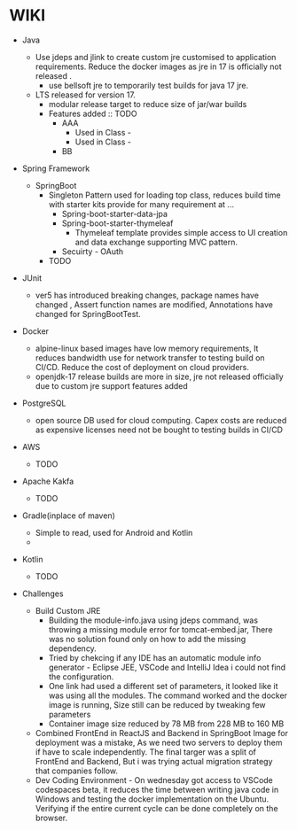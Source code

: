 # WIKI

* Java
  * Use jdeps and jlink to create custom jre customised to application requirements. Reduce the docker images as jre in 17 is officially not released .
    * use bellsoft jre to temporarily test builds for java 17 jre.
  * LTS released for version 17.
    * modular release target to reduce size of jar/war builds
    * Features added :: TODO
      * AAA  
        * Used in Class -
        * Used in Class -
      * BB
* Spring Framework
  * SpringBoot
    * Singleton Pattern used for loading top class, reduces build time with starter kits provide for many requirement at ...
      * Spring-boot-starter-data-jpa
      * Spring-boot-starter-thymeleaf
        * Thymeleaf template provides simple access to UI creation and data exchange supporting MVC pattern.
      * Secuirty - OAuth
    * TODO
* JUnit
  * ver5 has introduced breaking changes, package names have changed , Assert function names are modified, Annotations have changed for SpringBootTest.
* Docker
  * alpine-linux based images have low memory requirements, It reduces bandwidth use for network transfer to testing build on CI/CD. Reduce the cost of deployment on cloud providers.
  * openjdk-17 release builds are more in size, jre not released officially due to custom jre support features added
* PostgreSQL
  * open source DB used for cloud computing. Capex costs are reduced as expensive licenses need not be bought to testing builds in CI/CD
* AWS
  * TODO
* Apache Kakfa
  * TODO
* Gradle(inplace of  maven)
  * Simple to read, used for Android and Kotlin
  *
* Kotlin
  * TODO


* Challenges
    * Build Custom JRE
        * Building the module-info.java using jdeps command, was throwing a missing module error for tomcat-embed.jar, There was no solution found only on how to add the missing dependency.
        * Tried by chekcing if any IDE has an automatic module info generator - Eclipse JEE, VSCode and IntelliJ Idea i could not find the configuration. 
        * One link had used a different set of parameters, it looked like it was using all the modules. The command worked and the docker image is running, Size still can be reduced by tweaking few parameters
        * Container image size reduced by 78 MB from 228 MB to 160 MB
    * Combined FrontEnd in ReactJS and Backend in SpringBoot Image for deployment was a mistake, As we need two servers to deploy them if have to scale  independently. The final targer was a split of FrontEnd and Backend, But i was trying actual migration strategy that companies follow.
    * Dev Coding Environment -
        On wednesday got access to VSCode codespaces beta, it reduces the time between writing java code in Windows and testing the docker implementation on the Ubuntu. Verifying if the entire current cycle can be done completely on the browser.

